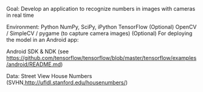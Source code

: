 Goal: Develop an application to recognize numbers in images with cameras in real time

Environment:
Python
NumPy, SciPy, iPython
TensorFlow
(Optional) OpenCV / SimpleCV / pygame (to capture camera images)
(Optional) For deploying the model in an Android app:

Android SDK & NDK (see https://github.com/tensorflow/tensorflow/blob/master/tensorflow/examples/android/README.md)

Data:
Street View House Numbers (SVHN,http://ufldl.stanford.edu/housenumbers/)